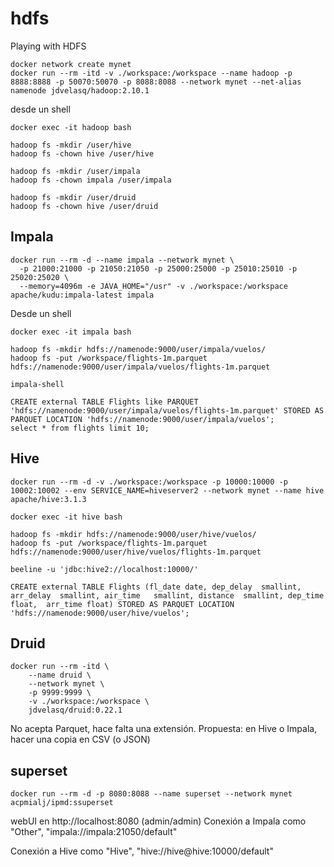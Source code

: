 # hdfs
Playing with HDFS

```
docker network create mynet
docker run --rm -itd -v ./workspace:/workspace --name hadoop -p 8888:8888 -p 50070:50070 -p 8088:8088 --network mynet --net-alias namenode jdvelasq/hadoop:2.10.1
```

desde un shell

```
docker exec -it hadoop bash

hadoop fs -mkdir /user/hive
hadoop fs -chown hive /user/hive

hadoop fs -mkdir /user/impala
hadoop fs -chown impala /user/impala

hadoop fs -mkdir /user/druid
hadoop fs -chown hive /user/druid
```

## Impala
```
docker run --rm -d --name impala --network mynet \
  -p 21000:21000 -p 21050:21050 -p 25000:25000 -p 25010:25010 -p 25020:25020 \
  --memory=4096m -e JAVA_HOME="/usr" -v ./workspace:/workspace apache/kudu:impala-latest impala
```

Desde un shell

```
docker exec -it impala bash

hadoop fs -mkdir hdfs://namenode:9000/user/impala/vuelos/
hadoop fs -put /workspace/flights-1m.parquet hdfs://namenode:9000/user/impala/vuelos/flights-1m.parquet

impala-shell

CREATE external TABLE Flights like PARQUET 'hdfs://namenode:9000/user/impala/vuelos/flights-1m.parquet' STORED AS PARQUET LOCATION 'hdfs://namenode:9000/user/impala/vuelos';
select * from flights limit 10;
```

## Hive

```
docker run --rm -d -v ./workspace:/workspace -p 10000:10000 -p 10002:10002 --env SERVICE_NAME=hiveserver2 --network mynet --name hive apache/hive:3.1.3

docker exec -it hive bash 

hadoop fs -mkdir hdfs://namenode:9000/user/hive/vuelos/
hadoop fs -put /workspace/flights-1m.parquet hdfs://namenode:9000/user/hive/vuelos/flights-1m.parquet

beeline -u 'jdbc:hive2://localhost:10000/'

CREATE external TABLE Flights (fl_date date, dep_delay  smallint, arr_delay  smallint, air_time   smallint, distance  smallint, dep_time   float,  arr_time float) STORED AS PARQUET LOCATION 'hdfs://namenode:9000/user/hive/vuelos';
```

## Druid

```
docker run --rm -itd \
    --name druid \
    --network mynet \
    -p 9999:9999 \
    -v ./workspace:/workspace \
    jdvelasq/druid:0.22.1
```

No acepta Parquet, hace falta una extensión. Propuesta: en Hive o Impala, hacer una copia en CSV (o JSON)


## superset
```
docker run --rm -d -p 8080:8088 --name superset --network mynet acpmialj/ipmd:ssuperset
```

webUI en http://localhost:8080 (admin/admin)
Conexión a Impala como "Other", "impala://impala:21050/default"

Conexión a Hive como "Hive", "hive://hive@hive:10000/default"